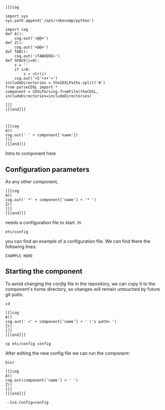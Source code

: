 ```
[[[cog

import sys
sys.path.append('/opt/robocomp/python')

import cog
def A():
	cog.out('<@@<')
def Z():
	cog.out('>@@>')
def TAB():
	cog.out('<TABHERE>')
def SPACE(i=0):
	s = ''
	if i>0:
		s = str(i)
	cog.out('<S'+s+'>')
includeDirectories = theIDSLPaths.split('#')
from parseCDSL import *
component = CDSLParsing.fromFile(theCDSL, includeDirectories=includeDirectories)

]]]
[[[end]]]
```
#
```
[[[cog
A()
cog.out(' ' + component['name'])
]]]
[[[end]]]
```
Intro to component here


## Configuration parameters
As any other component,
```
[[[cog
A()
cog.out(' *' + component['name'] + '* ')
Z()
]]]
[[[end]]]
```
needs a configuration file to start. In

    etc/config

you can find an example of a configuration file. We can find there the following lines:

    EXAMPLE HERE

    
## Starting the component
To avoid changing the *config* file in the repository, we can copy it to the component's home directory, so changes will remain untouched by future git pulls:

    cd

```
[[[cog
A()
cog.out(' <' + component['name'] + ' \'s path> ')
Z()
]]]
[[[end]]]
```

    cp etc/config config
    
After editing the new config file we can run the component:

    bin/

```
[[[cog
A()
cog.out(component['name'] + ' ')
Z()
]]]
[[[end]]]
```

    --Ice.Config=config
